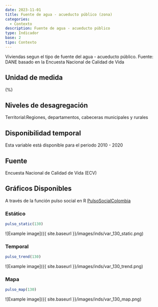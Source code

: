 ```yaml
---
date: 2023-11-01
title: Fuente de agua - acueducto público (zona)
categories:
  - Contexto
description: Fuente de agua - acueducto público
type: Indicador
base: 2
tipo: Contexto
--- 
```


Viviendas segun el tipo de fuente del agua - acueducto público.
Fuente: DANE basado en la Encuesta Nacional de Calidad de Vida

## Unidad de medida
(%)

## Niveles de desagregación
Territorial:Regiones, departamentos, cabeceras municipales y rurales

## Disponibilidad temporal
Esta variable está disponible para el periodo 2010 - 2020

## Fuente
Encuesta Nacional de Calidad de Vida (ECV)

## Gráficos Disponibles

A través de la función pulso social en R [PulsoSocialColombia](https://github.com/pulsosocialcolombia/PulsoSocialColombia)

### Estático

``` R
pulso_static(130)
```

![Example image]({{ site.baseurl }}/images/inds/var_130_static.png)

### Temporal

``` R
pulso_trend(130)
```

![Example image]({{ site.baseurl }}/images/inds/var_130_trend.png)

### Mapa

``` R
pulso_map(130)
```

![Example image]({{ site.baseurl }}/images/inds/var_130_map.png)